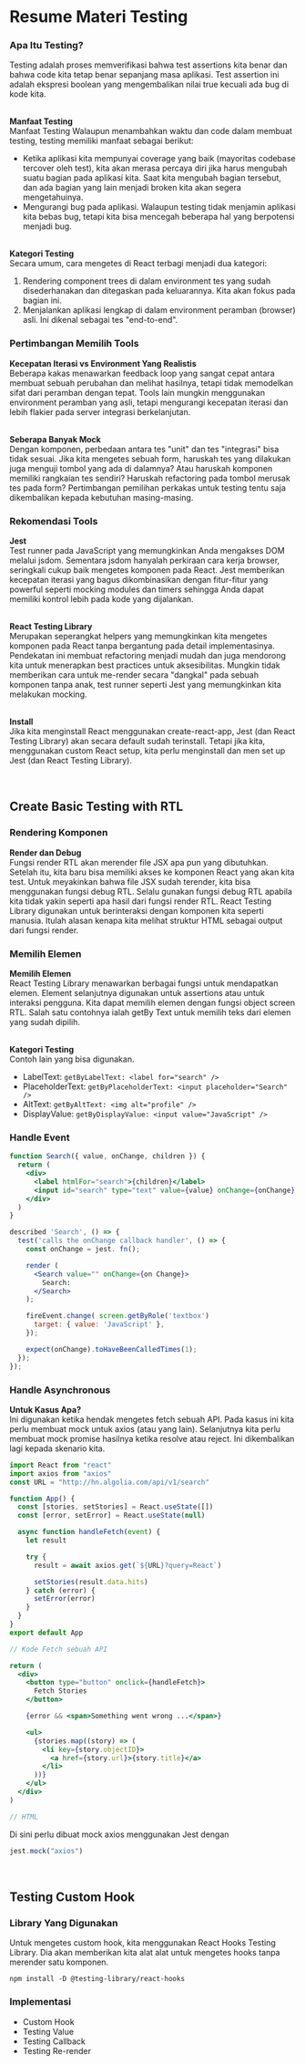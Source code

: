 # Resume Materi Testing

### Apa Itu Testing?

Testing adalah proses memverifikasi bahwa test assertions kita benar dan bahwa code kita tetap benar sepanjang masa aplikasi. Test assertion ini adalah ekspresi boolean yang mengembalikan nilai true kecuali ada bug di kode kita.

<br> **Manfaat Testing**
<br> Manfaat Testing Walaupun menambahkan waktu dan code dalam membuat testing, testing memiliki manfaat sebagai berikut:

- Ketika aplikasi kita mempunyai coverage yang baik (mayoritas codebase tercover oleh test), kita akan merasa percaya diri jika harus mengubah suatu bagian pada aplikasi kita. Saat kita mengubah bagian tersebut, dan ada bagian yang lain menjadi broken kita akan segera mengetahuinya.
- Mengurangi bug pada aplikasi. Walaupun testing tidak menjamin aplikasi kita bebas bug, tetapi kita bisa mencegah beberapa hal yang berpotensi menjadi bug.

<br> **Kategori Testing**
<br> Secara umum, cara mengetes di React terbagi menjadi dua kategori:

1. Rendering component trees di dalam environment tes yang sudah disederhanakan dan ditegaskan pada keluarannya. Kita akan fokus pada bagian ini.
2. Menjalankan aplikasi lengkap di dalam environment peramban (browser) asli. Ini dikenal sebagai tes "end-to-end".

### Pertimbangan Memilih Tools

**Kecepatan Iterasi vs Environment Yang Realistis**
<br> Beberapa kakas menawarkan feedback loop yang sangat cepat antara membuat sebuah perubahan dan melihat hasilnya, tetapi tidak memodelkan sifat dari peramban dengan tepat. Tools lain mungkin menggunakan environment peramban yang asli, tetapi mengurangi kecepatan iterasi dan lebih flakier pada server integrasi berkelanjutan.

<br> **Seberapa Banyak Mock**
<br> Dengan komponen, perbedaan antara tes "unit" dan tes "integrasi" bisa tidak sesuai. Jika kita mengetes sebuah form, haruskah tes yang dilakukan juga menguji tombol yang ada di dalamnya? Atau haruskah komponen memiliki rangkaian tes sendiri? Haruskah refactoring pada tombol merusak tes pada form? Pertimbangan pemilihan perkakas untuk testing tentu saja dikembalikan kepada kebutuhan masing-masing.

### Rekomendasi Tools

**Jest**
<br> Test runner pada JavaScript yang memungkinkan Anda mengakses DOM melalui jsdom. Sementara jsdom hanyalah perkiraan cara kerja browser, seringkali cukup baik mengetes komponen pada React. Jest memberikan kecepatan iterasi yang bagus dikombinasikan dengan fitur-fitur yang powerful seperti mocking modules dan timers sehingga Anda dapat memiliki kontrol lebih pada kode yang dijalankan.

<br> **React Testing Library**
<br> Merupakan seperangkat helpers yang memungkinkan kita mengetes komponen pada React tanpa bergantung pada detail implementasinya. Pendekatan ini membuat refactoring menjadi mudah dan juga mendorong kita untuk menerapkan best practices untuk aksesibilitas. Mungkin tidak memberikan cara untuk me-render secara "dangkal" pada sebuah komponen tanpa anak, test runner seperti Jest yang memungkinkan kita melakukan mocking.

<br> **Install**
<br> Jika kita menginstall React menggunakan create-react-app, Jest (dan React Testing Library) akan secara default sudah terinstall. Tetapi jika kita, menggunakan custom React setup, kita perlu menginstall dan men set up Jest (dan React Testing Library).

<br>

## Create Basic Testing with RTL

### Rendering Komponen

**Render dan Debug**
<br> Fungsi render RTL akan merender file JSX apa pun yang dibutuhkan. Setelah itu, kita baru bisa memiliki akses ke komponen React yang akan kita test. Untuk meyakinkan bahwa file JSX sudah terender, kita bisa menggunakan fungsi debug RTL. Selalu gunakan fungsi debug RTL apabila kita tidak yakin seperti apa hasil dari fungsi render RTL. React Testing Library digunakan untuk berinteraksi dengan komponen kita seperti manusia. Itulah alasan kenapa kita melihat struktur HTML sebagai output dari fungsi render.

### Memilih Elemen

**Memilih Elemen**
<br> React Testing Library menawarkan berbagai fungsi untuk mendapatkan elemen. Element selanjutnya digunakan untuk assertions atau untuk interaksi pengguna. Kita dapat memilih elemen dengan fungsi object screen RTL. Salah satu contohnya ialah getBy Text untuk memilih teks dari elemen yang sudah dipilih.

<br> **Kategori Testing**
<br> Contoh lain yang bisa digunakan.

- LabelText: `getByLabelText: <label for="search" />`
- PlaceholderText: `getByPlaceholderText: <input placeholder="Search" />`
- AltText: `getByAltText: <img alt="profile" />`
- DisplayValue: `getByDisplayValue: <input value="JavaScript" />`

### Handle Event

```jsx
function Search({ value, onChange, children }) {
  return (
    <div>
      <label htmlFor="search">{children}</label>
      <input id="search" type="text" value={value} onChange={onChange} />
    </div>
  )
}
```

```jsx
described 'Search', () => {
  test('calls the onChange callback handler', () => {
    const onChange = jest. fn();

    render (
      <Search value="" onChange={on Change}>
        Search:
      </Search>
    );

    fireEvent.change( screen.getByRole('textbox')
      target: { value: 'JavaScript' },
    });

    expect(onChange).toHaveBeenCalledTimes(1);
  });
});
```

### Handle Asynchronous

**Untuk Kasus Apa?**
<br> Ini digunakan ketika hendak mengetes fetch sebuah API. Pada kasus ini kita perlu membuat mock untuk axios (atau yang lain). Selanjutnya kita perlu membuat mock promise hasilnya ketika resolve atau reject. Ini dikembalikan lagi kepada skenario kita.

```jsx
import React from "react"
import axios from "axios"
const URL = "http://hn.algolia.com/api/v1/search"

function App() {
  const [stories, setStories] = React.useState([])
  const [error, setError] = React.useState(null)

  async function handleFetch(event) {
    let result

    try {
      result = await axios.get(`${URL}?query=React`)

      setStories(result.data.hits)
    } catch (error) {
      setError(error)
    }
  }
}
export default App

// Kode Fetch sebuah API
```

```jsx
return (
  <div>
    <button type="button" onclick={handleFetch}>
      Fetch Stories
    </button>

    {error && <span>Something went wrong ...</span>}

    <ul>
      {stories.map((story) => (
        <li key={story.objectID}>
          <a href={story.url}>{story.title}</a>
        </li>
      ))}
    </ul>
  </div>
)

// HTML
```

Di sini perlu dibuat mock axios menggunakan Jest dengan

```jsx
jest.mock("axios")
```

<br>

## Testing Custom Hook

### Library Yang Digunakan

Untuk mengetes custom hook, kita menggunakan React Hooks Testing Library. Dia akan memberikan kita alat alat untuk mengetes hooks tanpa merender satu komponen.

```
npm install -D @testing-library/react-hooks
```

### Implementasi

- Custom Hook
- Testing Value
- Testing Callback
- Testing Re-render

<br><br>
